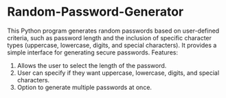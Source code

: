 # Random-Password-Generator
This Python program generates random passwords based on user-defined criteria, such as password length and the inclusion of specific character types (uppercase, lowercase, digits, and special characters). It provides a simple interface for generating secure passwords.
Features:
1. Allows the user to select the length of the password.
2. User can specify if they want uppercase, lowercase, digits, and special characters.
3. Option to generate multiple passwords at once.

